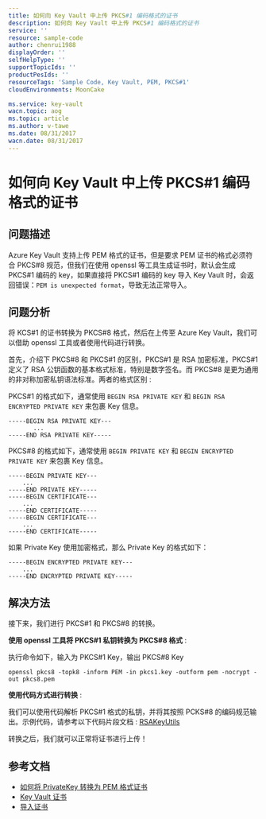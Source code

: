 ```yaml
---
title: 如何向 Key Vault 中上传 PKCS#1 编码格式的证书
description: 如何向 Key Vault 中上传 PKCS#1 编码格式的证书
service: ''
resource: sample-code
author: chenrui1988
displayOrder: ''
selfHelpType: ''
supportTopicIds: ''
productPesIds: ''
resourceTags: 'Sample Code, Key Vault, PEM, PKCS#1'
cloudEnvironments: MoonCake

ms.service: key-vault
wacn.topic: aog
ms.topic: article
ms.author: v-tawe
ms.date: 08/31/2017
wacn.date: 08/31/2017
---
```

# 如何向 Key Vault 中上传 PKCS#1 编码格式的证书

## 问题描述

Azure Key Vault 支持上传 PEM 格式的证书，但是要求 PEM 证书的格式必须符合 PKCS#8 规范，但我们在使用 openssl 等工具生成证书时，默认会生成 PKCS#1 编码的 key，如果直接将 PKCS#1 编码的 key 导入 Key Vault 时，会返回错误：`PEM is unexpected format`，导致无法正常导入。

## 问题分析

将 KCS#1 的证书转换为 PKCS#8 格式，然后在上传至 Azure Key Vault，我们可以借助 openssl 工具或者使用代码进行转换。

首先，介绍下 PKCS#8 和 PKCS#1 的区别，PKCS#1 是 RSA 加密标准，PKCS#1 定义了 RSA 公钥函数的基本格式标准，特别是数字签名。而 PKCS#8 是更为通用的非对称加密私钥语法标准。两者的格式区别 :

PKCS#1 的格式如下，通常使用 `BEGIN RSA PRIVATE KEY` 和 `BEGIN RSA ENCRYPTED PRIVATE KEY` 来包裹 Key 信息。

```
-----BEGIN RSA PRIVATE KEY---
       ...
-----END RSA PRIVATE KEY-----
```

PKCS#8 的格式如下，通常使用 `BEGIN PRIVATE KEY` 和 `BEGIN ENCRYPTED PRIVATE KEY` 来包裹 Key 信息。

```
-----BEGIN PRIVATE KEY---
    ...
-----END PRIVATE KEY-----
-----BEGIN CERTIFICATE---
    ...
-----END CERTIFICATE-----
-----BEGIN CERTIFICATE---
    ...
-----END CERTIFICATE-----
```

如果 Private Key 使用加密格式，那么 Private Key 的格式如下：

```
-----BEGIN ENCRYPTED PRIVATE KEY---
    ...
-----END ENCRYPTED PRIVATE KEY-----
```

## 解决方法

接下来，我们进行 PKCS#1 和 PKCS#8 的转换。

**使用 openssl 工具将 PKCS#1 私钥转换为 PKCS#8 格式** :

执行命令如下，输入为 PKCS#1 Key，输出 PKCS#8 Key

```
openssl pkcs8 -topk8 -inform PEM -in pkcs1.key -outform pem -nocrypt -out pkcs8.pem
```
**使用代码方式进行转换** :

我们可以使用代码解析 PKCS#1 格式的私钥，并将其按照 PCKS#8 的编码规范输出。示例代码，请参考以下代码片段文档 : [RSAKeyUtils](https://github.com/wacn/AOG-CodeSample/tree/master/KeyVault/DotNET/RSAKeyUtils)

转换之后，我们就可以正常将证书进行上传！

## 参考文档

- [如何将 PrivateKey 转换为 PEM 格式证书](https://stackoverflow.com/questions/23852221/converting-privatekey-to-pem-string-without-using-bouncycastle/23864945#comment36753748_23864945)
- [Key Vault 证书](https://docs.microsoft.com/en-us/rest/api/keyvault/about-keys--secrets-and-certificates?redirectedfrom=MSDN#key-vault-certificates)
- [导入证书](https://docs.microsoft.com/en-us/rest/api/keyvault/importcertificate)